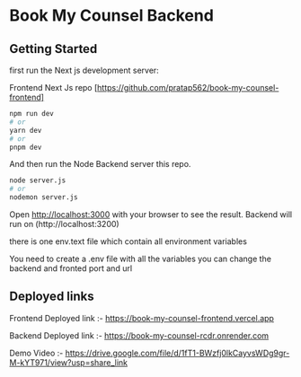 # Book My Counsel Backend 

## Getting Started

first run the Next js development server:

Frontend Next Js repo  [https://github.com/pratap562/book-my-counsel-frontend]

```bash
npm run dev
# or
yarn dev
# or
pnpm dev
```
And then run the Node Backend server this repo.


```bash
node server.js
# or
nodemon server.js
```

Open [http://localhost:3000](http://localhost:3000) with your browser to see the result.
Backend will run on (http://localhost:3200)

there is one env.text file which contain all environment variables

You need to create a .env file with all the variables you can change the backend and fronted port and url


## Deployed links

Frontend Deployed link :- https://book-my-counsel-frontend.vercel.app

Backend Deployed link :- https://book-my-counsel-rcdr.onrender.com

Demo Video :- https://drive.google.com/file/d/1fT1-BWzfj0lkCayvsWDg9gr-M-kYT971/view?usp=share_link

